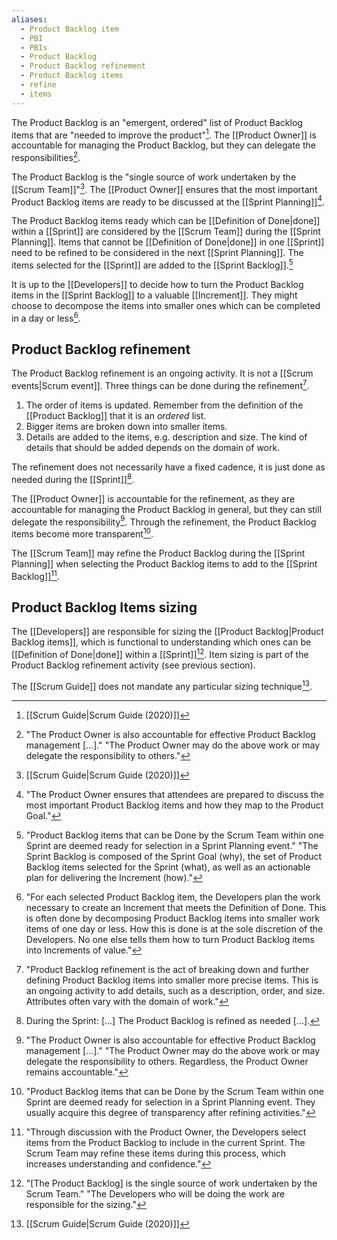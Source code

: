 ```yaml
---
aliases:
  - Product Backlog item
  - PBI
  - PBIs
  - Product Backlog
  - Product Backlog refinement
  - Product Backlog items
  - refine
  - items
---
```

The Product Backlog is an "emergent, ordered" list of Product Backlog items that are "needed to improve the product"[^scrum-guide-2020]. The [[Product Owner]] is accountable for managing the Product Backlog, but they can delegate the responsibilities[^po-responsible-backlog].

[^po-responsible-backlog]: "The Product Owner is also accountable for effective Product Backlog management \[...\]." "The Product Owner may do the above work or may delegate the responsibility to others."[^scrum-guide-2020]

The Product Backlog is the "single source of work undertaken by the [[Scrum Team]]"[^scrum-guide-2020]. The [[Product Owner]] ensures that the most important Product Backlog items are ready to be discussed at the [[Sprint Planning]][^po-pbi-ready].

[^po-pbi-ready]:"The Product Owner ensures that attendees are prepared to discuss the most important Product Backlog items and how they map to the Product Goal."[^scrum-guide-2020]

The Product Backlog items ready which can be [[Definition of Done|done]] within a [[Sprint]] are considered by the [[Scrum Team]] during the [[Sprint Planning]]. Items that cannot be [[Definition of Done|done]] in one [[Sprint]] need to be refined to be considered in the next [[Sprint Planning]]. The items selected for the [[Sprint]] are added to the [[Sprint Backlog]].[^pbi-planning]

[^pbi-planning]:"Product Backlog items that can be Done by the Scrum Team within one Sprint are deemed ready for selection in a Sprint Planning event." "The Sprint Backlog is composed of the Sprint Goal (why), the set of Product Backlog items selected for the Sprint (what), as well as an actionable plan for delivering the Increment (how)."[^scrum-guide-2020]

It is up to the [[Developers]] to decide how to turn the Product Backlog items in the [[Sprint Backlog]] to a valuable [[Increment]]. They might choose to decompose the items into smaller ones which can be completed in a day or less[^items-decomposing].

[^items-decomposing]: "For each selected Product Backlog item, the Developers plan the work necessary to create an Increment that meets the Definition of Done. This is often done by decomposing Product Backlog items into smaller work items of one day or less. How this is done is at the sole discretion of the Developers. No one else tells them how to turn Product Backlog items into Increments of value."[^scrum-guide-2020]

## Product Backlog refinement

The Product Backlog refinement is an ongoing activity. It is not a [[Scrum events|Scrum event]]. Three things can be done during the refinement[^refinement-definition].
1. The order of items is updated. Remember from the definition of the [[Product Backlog]] that it is an *ordered* list.
2. Bigger items are broken down into smaller items.
3. Details are added to the items, e.g. description and size. The kind of details that should be added depends on the domain of work.

[^refinement-definition]: "Product Backlog refinement is the act of breaking down and further defining Product Backlog items into smaller more precise items. This is an ongoing activity to add details, such as a description, order, and size. Attributes often vary with the domain of work."[^scrum-guide-2020]

The refinement does not necessarily have a fixed cadence, it is just done as needed during the [[Sprint]][^refinement-as-needed].

[^refinement-as-needed]: During the Sprint: \[...\] The Product Backlog is refined as needed \[...\].

The [[Product Owner]] is accountable for the refinement, as they are accountable for managing the Product Backlog in general, but they can still delegate the responsibility[^po-accountable-refinement].
Through the refinement, the Product Backlog items become more transparent[^refinement-transparency].

[^po-accountable-refinement]: "The Product Owner is also accountable for effective Product Backlog management \[...\]." "The Product Owner may do the above work or may delegate the responsibility to others. Regardless, the Product Owner remains accountable."[^scrum-guide-2020]
[^refinement-transparency]: "Product Backlog items that can be Done by the Scrum Team within one Sprint are deemed ready for selection in a Sprint Planning event. They usually acquire this degree of transparency after refining activities."[^scrum-guide-2020]

The [[Scrum Team]] may refine the Product Backlog during the [[Sprint Planning]] when selecting the Product Backlog items to add to the [[Sprint Backlog]][^refinement-sprint-plan].

[^refinement-sprint-plan]: "Through discussion with the Product Owner, the Developers select items from the Product Backlog to include in the current Sprint. The Scrum Team may refine these items during this process, which increases understanding and confidence."[^scrum-guide-2020]
## Product Backlog Items sizing

The [[Developers]] are responsible for sizing the [[Product Backlog|Product Backlog items]], which is functional to understanding which ones can be [[Definition of Done|done]] within a [[Sprint]][^developers-sizing]. Item sizing is part of the Product Backlog refinement activity (see previous section).

[^developers-sizing]:"\[The Product Backlog\] is the single source of work undertaken by the Scrum Team." "The Developers who will be doing the work are responsible for the sizing."[^scrum-guide-2020]

The [[Scrum Guide]] does not mandate any particular sizing technique[^scrum-guide-2020].


[^scrum-guide-2020]: [[Scrum Guide|Scrum Guide (2020)]]
